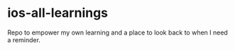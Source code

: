 # ios-all-learnings
Repo to empower my own learning and a place to look back to when I need a reminder.

